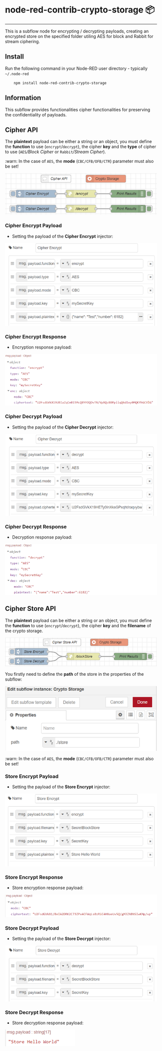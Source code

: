 # node-red-contrib-crypto-storage :package: 
---

This is a subflow node for encrypting / decrypting payloads, creating an encrypted store on the specified folder utiling AES for block and Rabbit for stream ciphering.

## Install

Run the following command in your Node-RED user directory - typically `~/.node-red`

        npm install node-red-contrib-crypto-storage

## Information
This subflow provides functionalities cipher functionalities for preserving the confidentiality of payloads.

## Cipher API
The __plaintext__ payload can be either a string or an object, you must define the __function__ to use (``encrypt``/``decrypt``), the cipher __key__ and the __type__ of cipher to use (``AES``*/Block Cipher* or ``Rabbit``*/Stream Cipher*).

:warn: In the case of ``AES``, the __mode__ (``CBC/CFB/OFB/CTR``) parameter must also be set!    

![CipherAPI](docs/CipherAPI.png)

### Cipher Encrypt Payload
* Setting the payload of the **Cipher Encrypt** injector:

![CE1](docs/CE1.png)

### Cipher Encrypt Response
* Encryption response payload:

![CE2](docs/CE2.png)

### Cipher Decrypt Payload
* Setting the payload of the **Cipher Decrypt** injector:

![DE1](docs/DE1.png)

### Cipher Decrypt Response
* Decryption response payload:

![DE2](docs/DE2.png)

## Cipher Store API
The __plaintext__ payload can be either a string or an object, you must define the __function__ to use (``encrypt``/``decrypt``), the cipher __key__ and the __filename__ of the crypto storage. 

![CipherStoreAPI](docs/CipherStoreAPI.png)

You firstly need to define the __path__ of the store in the properties of the subflow:

![CSO](docs/CS0.png)

:warn: In the case of ``AES``, the __mode__ (``CBC/CFB/OFB/CTR``) parameter must also be set!    

### Store Encrypt Payload
* Setting the payload of the **Store Encrypt** injector:

![CSB1](docs/CSB1.png)

### Store Encrypt Response
* Store encryption response payload:

![CSB2](docs/CSB2.png)

### Store Decrypt Payload
* Setting the payload of the **Store Decrypt** injector:

![DSB1](docs/DSB1.png)

### Store Decrypt Response
* Store decryption response payload:

![DSB2](docs/DSB2.png)


